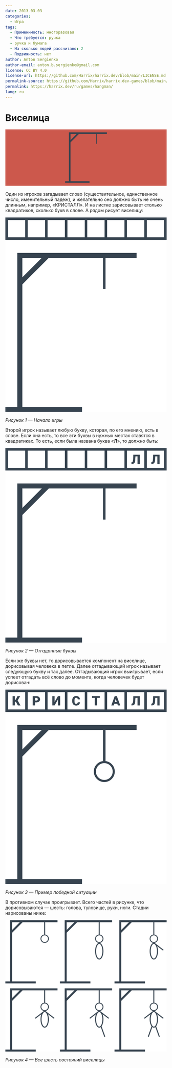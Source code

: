 ```yaml
---
date: 2013-03-03
categories:
  - Игра
tags:
  - Применимость: многоразовая
  - Что требуется: ручка
  - ручка и бумага
  - На сколько людей рассчитано: 2
  - Подвижность: нет
author: Anton Sergienko
author-email: anton.b.sergienko@gmail.com
license: CC BY 4.0
license-url: https://github.com/Harrix/harrix.dev/blob/main/LICENSE.md
permalink-source: https://github.com/Harrix/harrix.dev-games/blob/main/hangman/hangman.md
permalink: https://harrix.dev/ru/games/hangman/
lang: ru
---
```


# Виселица

![Featured image](featured-image.svg)

Один из игроков загадывает слово (существительное, единственное число, именительный падеж), и желательно оно должно быть не очень длинным, например, «КРИСТАЛЛ». И на листке зарисовывает столько квадратиков, сколько букв в слове. А рядом рисует виселицу:

![Начало игры](img/start.svg)

_Рисунок 1 — Начало игры_

Второй игрок называет любую букву, которая, по его мнению, есть в слове. Если она есть, то все эти буквы в нужных местах ставятся в квадратиках. То есть, если была названа буква «**Л**», то должно быть:

![Отгаданные буквы](img/step.svg)

_Рисунок 2 — Отгаданные буквы_

Если же буквы нет, то дорисовывается компонент на виселице, дорисовывая человека в петле. Далее отгадывающий игрок называет следующую букву и так далее. Отгадывающий игрок выигрывает, если успеет отгадать всё слово до момента, когда человечек будет дорисован:

![Пример победной ситуации](img/win.svg)

_Рисунок 3 — Пример победной ситуации_

В противном случае проигрывает. Всего частей в рисунке, что дорисовываются — шесть: голова, туловище, руки, ноги. Стадии нарисованы ниже:

![Все шесть состояний виселицы](img/steps.svg)

_Рисунок 4 — Все шесть состояний виселицы_
